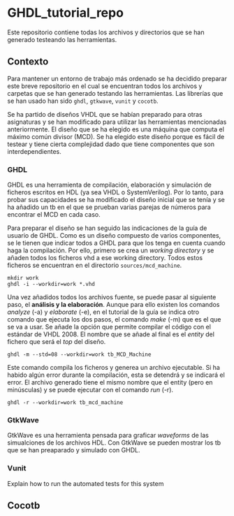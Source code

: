# GHDL_tutorial_repo

Este repositorio contiene todas los archivos y directorios que se han generado testeando las herramientas.

## Contexto

Para mantener un entorno de trabajo más ordenado se ha decidido preparar este breve repositorio en el cual se encuentran todos los archivos y carpetas que se han generado testando las herramientas. Las librerías que se han usado han sido `ghdl`, `gtkwave`, `vunit` y `cocotb`.

Se ha partido de diseños VHDL que se habían preparado para otras asignaturas y se han modificado para utilizar las herramientas mencionadas anteriormente. El diseño que se ha elegido es una máquina que computa el máximo común divisor (MCD). Se ha elegido este diseño porque es fácil de testear y tiene cierta complejidad dado que tiene componentes que son interdependientes.

### GHDL

GHDL es una herramienta de compilación, elaboración y simulación de ficheros escritos en HDL (ya sea VHDL o SystemVerilog). Por lo tanto, para probar sus capacidades se ha modificado el diseño inicial que se tenía y se ha añadido un tb en el que se prueban varias parejas de números para encontrar el MCD en cada caso.

Para preparar el diseño se han seguido las indicaciones de la guía de usuario de GHDL. Como es un diseño compuesto de varios componentes, se le tienen que indicar todos a GHDL para que los tenga en cuenta cuando haga la compilación. Por ello, primero se crea un *working directory* y se añaden todos los ficheros vhd a ese working directory. Todos estos ficheros se encuentran en el directorio `sources/mcd_machine`.

    mkdir work
    ghdl -i --workdir=work *.vhd

Una vez añadidos todos los archivos fuente, se puede pasar al siguiente paso, el **análisis y la elaboración**. Aunque para ello existen los comandos *analyze* (-a) y *elaborate* (-e), en el tutorial de la guía se indica otro comando que ejecuta los dos pasos, el comando *make* (-m) que es el que se va a usar. Se añade la opción que permite compilar el código con el estándar de VHDL 2008. El nombre que se añade al final es el *entity* del fichero que será el *top* del diseño.

    ghdl -m --std=08 --workdir=work tb_MCD_Machine

Este comando compila los ficheros y generea un archivo ejecutable. Si ha habido algún error durante la compilación, esta se detendrá y se indicará el error. El archivo generado tiene el mismo nombre que el entity (pero en minúsculas) y se puede ejecutar con el comando *run* (-r). 

    ghdl -r --workdir=work tb_mcd_machine

### GtkWave

GtkWave es una herramienta pensada para graficar *waveforms* de las simualciones de los archivos HDL. Con GtkWave se pueden mostrar los tb que se han preaparado y simulado con GHDL.


### Vunit

Explain how to run the automated tests for this system

## Cocotb




